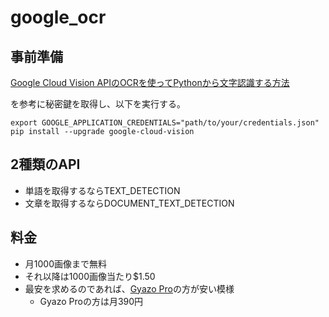 # google_ocr

## 事前準備

[Google Cloud Vision APIのOCRを使ってPythonから文字認識する方法](https://valmore.work/cloud-vision-api-ocr/)

を参考に秘密鍵を取得し、以下を実行する。

```
export GOOGLE_APPLICATION_CREDENTIALS="path/to/your/credentials.json"
pip install --upgrade google-cloud-vision
```

## 2種類のAPI
- 単語を取得するならTEXT_DETECTION
- 文章を取得するならDOCUMENT_TEXT_DETECTION

## 料金

- 月1000画像まで無料
- それ以降は1000画像当たり$1.50
- 最安を求めるのであれば、[Gyazo Pro](https://gyazo.com/pro?lang=ja)の方が安い模様
    - Gyazo Proの方は月390円
